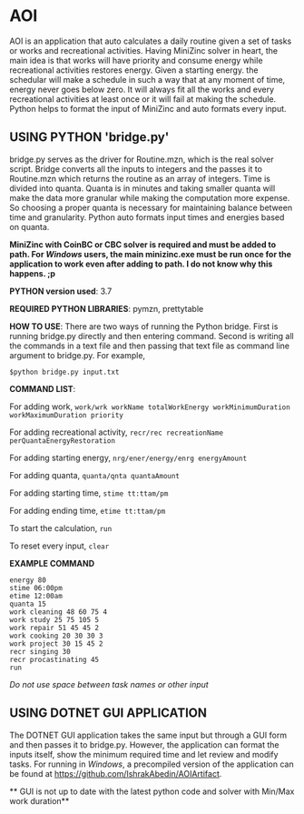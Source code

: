 # AOI
AOI is an application that auto calculates a daily routine given a set of tasks or works and recreational activities. Having MiniZinc solver in heart, the main idea is that works will have priority and consume energy while recreational activities restores energy. Given a starting energy. the schedular will make a schedule in such a way that at any moment of time, energy never goes below zero. It will always fit all the works and every recreational activities at least once or it will fail at making the schedule. Python helps to format the input of MiniZinc and auto formats every input.

USING PYTHON 'bridge.py'
--------------------------------------------------------------------
bridge.py serves as the driver for Routine.mzn, which is the real solver script. Bridge converts all the inputs to integers and the passes it to Routine.mzn which returns the routine as an array of integers. Time is divided into quanta. Quanta is in minutes and taking smaller quanta will make the data more granular while making the computation more expense. So choosing a proper quanta is necessary for maintaining balance between time and granularity. Python auto formats input times and energies based on quanta.

**MiniZinc with CoinBC or CBC solver is required and must be added to path. For *Windows* users, the main minizinc.exe must be run once for the application to work even after adding to path. I do not know why this happens. ;p**

**PYTHON version used**: 3.7

**REQUIRED PYTHON LIBRARIES**:
pymzn, prettytable

**HOW TO USE**:
There are two ways of running the Python bridge. First is running bridge.py directly and then entering command. Second is writing all the commands in a text file and then passing that text file as command line argument to bridge.py. For example,

`$python bridge.py input.txt`

**COMMAND LIST**:

For adding work, `work/wrk workName totalWorkEnergy workMinimumDuration workMaximumDuration priority`

For adding recreational activity, `recr/rec recreationName perQuantaEnergyRestoration`

For adding starting energy, `nrg/ener/energy/enrg energyAmount`

For adding quanta, `quanta/qnta quantaAmount`

For adding starting time, `stime tt:ttam/pm`

For adding ending time, `etime tt:ttam/pm`

To start the calculation, `run`

To reset every input, `clear`

**EXAMPLE COMMAND**
```
energy 80
stime 06:00pm
etime 12:00am
quanta 15
work cleaning 48 60 75 4
work study 25 75 105 5
work repair 51 45 45 2
work cooking 20 30 30 3
work project 30 15 45 2
recr singing 30
recr procastinating 45
run
```
*Do not use space between task names or other input*

USING DOTNET GUI APPLICATION
----------------------------------------------------------------------
The DOTNET GUI application takes the same input but through a GUI form and then passes it to bridge.py. However, the application can format the inputs itself, show the minimum required time and let review and modify tasks. For running in *Windows*, a precompiled version of the application can be found at https://github.com/IshrakAbedin/AOIArtifact.

** GUI is not up to date with the latest python code and solver with Min/Max work duration**